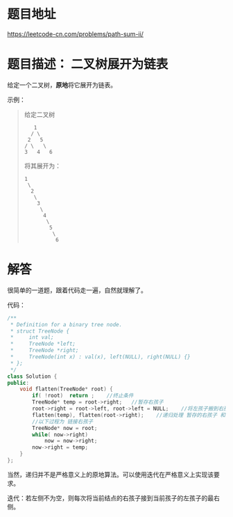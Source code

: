 # 题目地址

https://leetcode-cn.com/problems/path-sum-ii/

# 题目描述： 二叉树展开为链表
给定一个二叉树，**原地**将它展开为链表。

示例：
>给定二叉树
>```
>    1
>   / \
>  2   5
> / \   \
>3   4   6
>```
>将其展开为：
>```
>1
>  \
>   2
>    \
>     3
>      \
>       4
>        \
>         5
>          \
>           6
>```

# 解答

很简单的一道题，跟着代码走一遍，自然就理解了。

代码：
```cpp
/**
 * Definition for a binary tree node.
 * struct TreeNode {
 *     int val;
 *     TreeNode *left;
 *     TreeNode *right;
 *     TreeNode(int x) : val(x), left(NULL), right(NULL) {}
 * };
 */
class Solution {
public:
    void flatten(TreeNode* root) {
        if( !root)  return ;    //终止条件
        TreeNode* temp = root->right;   //暂存右孩子
        root->right = root->left, root->left = NULL;    //将左孩子搬到右孩子处，且随后将左孩子置空
        flatten(temp), flatten(root->right);    //递归处理 暂存的右孩子 和 当前右孩子
        //以下过程为 链接右孩子
        TreeNode* now = root;
        while( now->right)
            now = now->right;
        now->right = temp;
    }
};
```

当然，递归并不是严格意义上的原地算法。可以使用迭代在严格意义上实现该要求。

迭代：若左侧不为空，则每次将当前结点的右孩子接到当前孩子的左孩子的最右侧。
